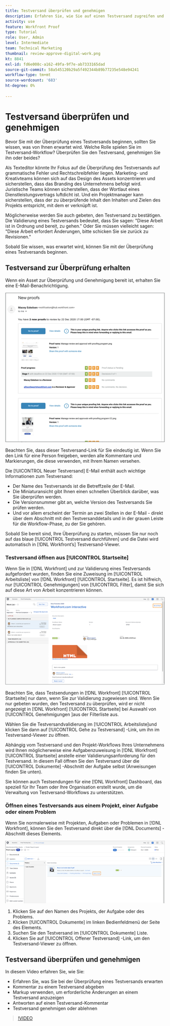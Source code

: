 ```yaml
---
title: Testversand überprüfen und genehmigen
description: Erfahren Sie, wie Sie auf einen Testversand zugreifen und Kommentare dazu abgeben, mit einem Markup die erforderlichen Änderungen anzeigen, auf Testkommentare antworten und über einen Testversand entscheiden können in [!DNL Workfront].
activity: use
feature: Workfront Proof
type: Tutorial
role: User, Admin
level: Intermediate
team: Technical Marketing
thumbnail: review-approve-digital-work.png
kt: 8841
exl-id: fd6e008c-a162-49fa-9f7e-ab7333165dad
source-git-commit: 58a545120b29a5f492344b89b77235e548e94241
workflow-type: tm+mt
source-wordcount: '683'
ht-degree: 0%

---
```


# Testversand überprüfen und genehmigen

Bevor Sie mit der Überprüfung eines Testversands beginnen, sollten Sie wissen, was von Ihnen erwartet wird. Welche Rolle spielen Sie im Testversand-Workflow? Überprüfen Sie den Testversand, genehmigen Sie ihn oder beides?

Als Texteditor könnte Ihr Fokus auf die Überprüfung des Testversands auf grammatische Fehler und Rechtschreibfehler liegen. Marketing- und Kreativteams können sich auf das Design des Assets konzentrieren und sicherstellen, dass das Branding des Unternehmens befolgt wird. Juristische Teams können sicherstellen, dass der Wortlaut eines Dienstleistungsvertrags luftdicht ist. Und ein Projektmanager kann sicherstellen, dass der zu überprüfende Inhalt den Inhalten und Zielen des Projekts entspricht, mit dem er verknüpft ist.

Möglicherweise werden Sie auch gebeten, den Testversand zu bestätigen. Die Validierung eines Testversands bedeutet, dass Sie sagen: &quot;Diese Arbeit ist in Ordnung und bereit, zu gehen.&quot; Oder Sie müssen vielleicht sagen: &quot;Diese Arbeit erfordert Änderungen, bitte schicken Sie sie zurück zu Revisionen.&quot;

Sobald Sie wissen, was erwartet wird, können Sie mit der Überprüfung eines Testversands beginnen.

## Testversand zur Überprüfung erhalten

Wenn ein Asset zur Überprüfung und Genehmigung bereit ist, erhalten Sie eine E-Mail-Benachrichtigung.

![Ein Bild einer neuen Testversand-E-Mail, in der die Überprüfung und Genehmigung von zwei Testsendungen in [!DNL  Workfront].](assets/new-proof-emails.png)

Beachten Sie, dass dieser Testversand-Link für Sie eindeutig ist. Wenn Sie den Link für eine Person freigeben, werden alle Kommentare und Markierungen, die diese verwenden, mit Ihrem Namen versehen.

Die [!UICONTROL Neuer Testversand] E-Mail enthält auch wichtige Informationen zum Testversand:

* Der Name des Testversands ist die Betreffzeile der E-Mail.
* Die Miniaturansicht gibt Ihnen einen schnellen Überblick darüber, was Sie überprüfen werden.
* Die Versionsnummer gibt an, welche Version des Testversands Sie prüfen werden.
* Und vor allem erscheint der Termin an zwei Stellen in der E-Mail - direkt über dem Abschnitt mit den Testversanddetails und in der grauen Leiste für die Workflow-Phase, zu der Sie gehören.

Sobald Sie bereit sind, Ihre Überprüfung zu starten, müssen Sie nur noch auf das blaue [!UICONTROL Testversand durchführen] und die Datei wird automatisch in [!DNL Workfront’s] Testversand-Viewer.

### Testversand öffnen aus [!UICONTROL Startseite]

Wenn Sie in [!DNL Workfront] und zur Validierung eines Testversands aufgefordert wurden, finden Sie eine Zuweisung im [!UICONTROL Arbeitsliste] von [!DNL Workfront] [!UICONTROL Startseite]. Es ist hilfreich, nur [!UICONTROL Genehmigungen] von [!UICONTROL Filter], damit Sie sich auf diese Art von Arbeit konzentrieren können.

![Ein Bild von [!DNL Workfront] [!UICONTROL Startseite] mit dem [!UICONTROL Genehmigungen] und ein aus der Liste ausgewählter Testversand.](assets/open-proof-from-home.png)

Beachten Sie, dass Testsendungen in [!DNL Workfront] [!UICONTROL Startseite] nur dann, wenn Sie zur Validierung zugewiesen sind. Wenn Sie nur gebeten wurden, den Testversand zu überprüfen, wird er nicht angezeigt in [!DNL Workfront] [!UICONTROL Startseite] bei Auswahl von [!UICONTROL Genehmigungen ]aus der Filterliste aus.

Wählen Sie die Testversandvalidierung im [!UICONTROL Arbeitsliste]und klicken Sie dann auf [!UICONTROL Gehe zu Testversand] -Link, um ihn im Testversand-Viewer zu öffnen.

Abhängig vom Testversand und den Projekt-Workflows Ihres Unternehmens wird Ihnen möglicherweise eine Aufgabenzuweisung in [!DNL Workfront] [!UICONTROL Startseite] anstelle einer Validierungsanforderung für den Testversand. In diesem Fall öffnen Sie den Testversand über die [!UICONTROL Dokumente] -Abschnitt der Aufgabe selbst (Anweisungen finden Sie unten).

Sie können auch Testsendungen für eine [!DNL Workfront] Dashboard, das speziell für Ihr Team oder Ihre Organisation erstellt wurde, um die Verwaltung von Testversand-Workflows zu unterstützen.

### Öffnen eines Testversands aus einem Projekt, einer Aufgabe oder einem Problem

Wenn Sie normalerweise mit Projekten, Aufgaben oder Problemen in [!DNL Workfront], können Sie den Testversand direkt über die [!DNL Documents] -Abschnitt dieses Elements.

![Ein Bild der [!UICONTROL Dokumente] in einem [!DNL  Workfront] mit der Aufgabe [!UICONTROL Offener Testversand ]Link hervorgehoben.](assets/open-proof-from-documents.png)

1. Klicken Sie auf den Namen des Projekts, der Aufgabe oder des Problems.
2. Klicken [!UICONTROL Dokumente] im linken Bedienfeldmenü der Seite des Elements.
3. Suchen Sie den Testversand im [!UICONTROL Dokumente] Liste.
4. Klicken Sie auf [!UICONTROL Offener Testversand] -Link, um den Testversand-Viewer zu öffnen.

## Testversand überprüfen und genehmigen

In diesem Video erfahren Sie, wie Sie:

* Erfahren Sie, was Sie bei der Überprüfung eines Testversands erwarten
* Kommentar zu einem Testversand abgeben
* Markup verwenden, um erforderliche Änderungen an einem Testversand anzuzeigen
* Antworten auf einen Testversand-Kommentar
* Testversand genehmigen oder ablehnen

>[!VIDEO](https://video.tv.adobe.com/v/335141/?quality=12)

<!--
#### Learn more
* Create and manage proof comments
* Make decisions on a proof
* Review a static proof
* Tag users to share a proof
* Notifications for proof comments and decisions
-->

<!--
#### Guides
* Reviewing proofs in [!DNL Workfront]
* -->
